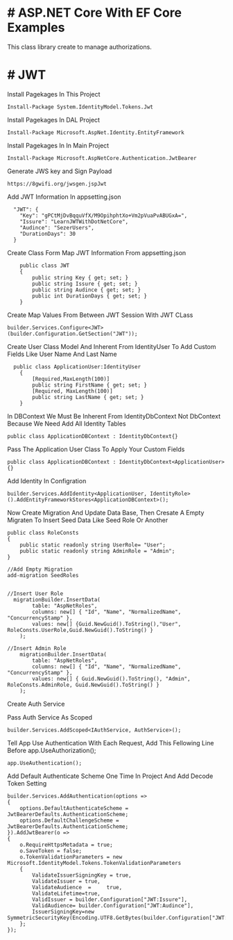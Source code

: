 
# # ASP.NET Core With EF Core Examples

This class library create to manage authorizations.

# # JWT
Install Pagekages In This Project
```
Install-Package System.IdentityModel.Tokens.Jwt
```

Install Pagekages In DAL Project
```
Install-Package Microsoft.AspNet.Identity.EntityFramework
```

Install Pagekages In In Main Project
```
Install-Package Microsoft.AspNetCore.Authentication.JwtBearer
```


Generate JWS key and Sign Payload 
```
https://8gwifi.org/jwsgen.jspJwt
```

Add JWT Information In appsetting.json
```
  "JWT": {
    "Key": "gPCtMjDvBqquVfX/M9OpihphtXo+Vm2pVuaPvABUGxA=",
    "Issure": "LearnJWTWithDotNetCore",
    "Audince": "SezerUsers",
    "DurationDays": 30
  }
```

Create Class Form Map JWT Information From appsetting.json
```
    public class JWT
    {
        public string Key { get; set; }
        public string Issure { get; set; }
        public string Audince { get; set; }
        public int DurationDays { get; set; }
    }
```

 
Create Map Values From Between JWT Session With JWT CLass
```
builder.Services.Configure<JWT>(builder.Configuration.GetSection("JWT"));
```
  
 
Create User Class Model And Inherent From IdentityUser To Add Custom Fields Like User Name And Last Name   
```
  public class ApplicationUser:IdentityUser
    {
        [Required,MaxLength(100)]
        public string FirstName { get; set; }
        [Required, MaxLength(100)]
        public string LastName { get; set; }
    }
```

In DBContext We Must Be Inherent From IdentityDbContext Not DbContext Because We Need Add All Identity Tables
```
public class ApplicationDBContext : IdentityDbContext{}
```


Pass The Application User Class To Apply Your Custom Fields
```
public class ApplicationDBContext : IdentityDbContext<ApplicationUser>{}
```

Add Identity In Configration
```
builder.Services.AddIdentity<ApplicationUser, IdentityRole>().AddEntityFrameworkStores<ApplicationDBContext>();
```

Now Create Migration And Update Data Base, Then Cresate A Empty Migraten To Insert Seed Data Like Seed Role Or Another
```
public class RoleConsts
{
    public static readonly string UserRole= "User";
    public static readonly string AdminRole = "Admin";
}

//Add Empty Migration
add-migration SeedRoles


//Insert User Role
  migrationBuilder.InsertData(
        table: "AspNetRoles",
        columns: new[] { "Id", "Name", "NormalizedName", "ConcurrencyStamp" },
        values: new[] {Guid.NewGuid().ToString(),"User", RoleConsts.UserRole,Guid.NewGuid().ToString() }
    );

//Insert Admin Role
    migrationBuilder.InsertData(
        table: "AspNetRoles",
        columns: new[] { "Id", "Name", "NormalizedName", "ConcurrencyStamp" },
        values: new[] { Guid.NewGuid().ToString(), "Admin", RoleConsts.AdminRole, Guid.NewGuid().ToString() }
    );
```

Create Auth Service

Pass Auth Service As Scoped
```
builder.Services.AddScoped<IAuthService, AuthService>();
```

Tell App Use Authentication With Each Request, Add This Fellowing Line Before app.UseAuthorization();
```
app.UseAuthentication();
```

Add Default Authenticate Scheme One Time In Project And Add Decode Token Setting 
```
builder.Services.AddAuthentication(options =>
{
    options.DefaultAuthenticateScheme = JwtBearerDefaults.AuthenticationScheme;
    options.DefaultChallengeScheme = JwtBearerDefaults.AuthenticationScheme;
}).AddJwtBearer(o =>
{
    o.RequireHttpsMetadata = true;
    o.SaveToken = false;
    o.TokenValidationParameters = new Microsoft.IdentityModel.Tokens.TokenValidationParameters
    {
        ValidateIssuerSigningKey = true,
        ValidateIssuer = true,
        ValidateAudience  =     true,
        ValidateLifetime=true,
        ValidIssuer = builder.Configuration["JWT:Issure"],
        ValidAudience= builder.Configuration["JWT:Audince"],
        IssuerSigningKey=new SymmetricSecurityKey(Encoding.UTF8.GetBytes(builder.Configuration["JWT:Key"]))
    };
});
```